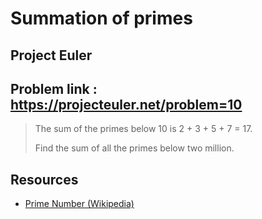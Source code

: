 # Summation of primes

## Project Euler

## Problem link : https://projecteuler.net/problem=10

> The sum of the primes below 10 is 2 + 3 + 5 + 7 = 17.
>
> Find the sum of all the primes below two million.

## Resources

- [Prime Number (Wikipedia)](https://en.wikipedia.org/wiki/Prime_number#Definition_and_examples)
